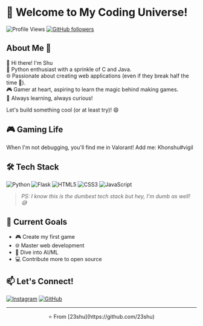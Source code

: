 # 👋 Welcome to My Coding Universe! 

![Profile Views](https://komarev.com/ghpvc/?username=23shu&color=brightgreen)
[![GitHub followers](https://img.shields.io/github/followers/23shu?label=Follow&style=social)](https://github.com/23shu)

## About Me 🚀

👋 Hi there! I'm Shu  
🐍 Python enthusiast with a sprinkle of C and Java.  
🌐 Passionate about creating web applications (even if they break half the time 🚧).  
🎮 Gamer at heart, aspiring to learn the magic behind making games.  
🚀 Always learning, always curious!

Let's build something cool (or at least try)! 😄

## 🎮 Gaming Life
When I'm not debugging, you'll find me in Valorant! 
Add me: Khonshu#vigil

## 🛠️ Tech Stack

![Python](https://img.shields.io/badge/-Python-3776AB?style=flat-square&logo=Python&logoColor=white)
![Flask](https://img.shields.io/badge/-Flask-000000?style=flat-square&logo=Flask&logoColor=white)
![HTML5](https://img.shields.io/badge/-HTML5-E34F26?style=flat-square&logo=html5&logoColor=white)
![CSS3](https://img.shields.io/badge/-CSS3-1572B6?style=flat-square&logo=css3&logoColor=white)
![JavaScript](https://img.shields.io/badge/-JavaScript-F7DF1E?style=flat-square&logo=javascript&logoColor=black)

> *PS: I know this is the dumbest tech stack but hey, I'm dumb as well! 😅*

## 🎯 Current Goals
- 🎮 Create my first game
- 🌐 Master web development
- 🤖 Dive into AI/ML
- 💻 Contribute more to open source

## 📫 Let's Connect!

[![Instagram](https://img.shields.io/badge/-Instagram-E4405F?style=flat-square&logo=Instagram&logoColor=white)](https://www.instagram.com/shuofc/)
[![GitHub](https://img.shields.io/badge/-GitHub-181717?style=flat-square&logo=GitHub&logoColor=white)](https://github.com/23shu)

---
<p align="center">⭐️ From [23shu](https://github.com/23shu)</p>
